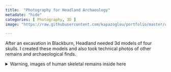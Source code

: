 ```yaml
---
title:  "Photography for Headland Archaeology"
metadate: "hide"
categories: [ Photography, 3D ]
image: "https://raw.githubusercontent.com/kapazoglou/portfolio/master/assets/images/item/pht_5.png"

---
```


After an excavation in Blackburn, Headland needed 3d models of four skulls. I created these models and also took technical photos of other remains and archaeological finds.

<details>
<summary markdown="span">Warning, images of human skeletal remains inside here</summary>

![3d skulls](https://raw.githubusercontent.com/kapazoglou/portfolio/master/assets/images/item/pht_6.png)

![bones](https://raw.githubusercontent.com/kapazoglou/portfolio/master/assets/images/item/pht_8.png)

![spine](https://raw.githubusercontent.com/kapazoglou/portfolio/master/assets/images/item/pht_9.png)

</details>
